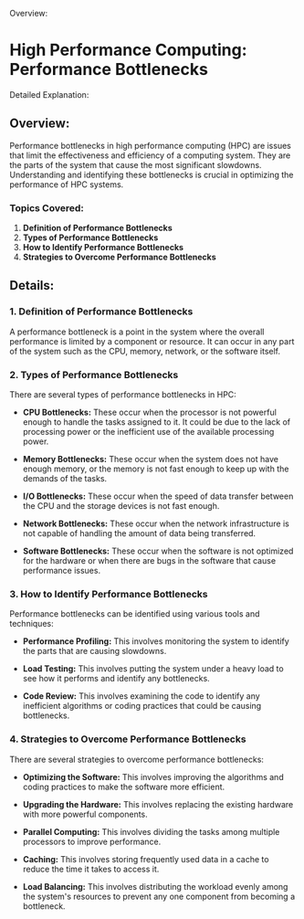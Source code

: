 Overview:
# High Performance Computing: Performance Bottlenecks
Detailed Explanation:

## Overview:

Performance bottlenecks in high performance computing (HPC) are issues that limit the effectiveness and efficiency of a computing system. They are the parts of the system that cause the most significant slowdowns. Understanding and identifying these bottlenecks is crucial in optimizing the performance of HPC systems.

### Topics Covered:

1. **Definition of Performance Bottlenecks**
2. **Types of Performance Bottlenecks**
3. **How to Identify Performance Bottlenecks**
4. **Strategies to Overcome Performance Bottlenecks**

## Details:

### 1. Definition of Performance Bottlenecks

A performance bottleneck is a point in the system where the overall performance is limited by a component or resource. It can occur in any part of the system such as the CPU, memory, network, or the software itself.

### 2. Types of Performance Bottlenecks

There are several types of performance bottlenecks in HPC:

- **CPU Bottlenecks:** These occur when the processor is not powerful enough to handle the tasks assigned to it. It could be due to the lack of processing power or the inefficient use of the available processing power.

- **Memory Bottlenecks:** These occur when the system does not have enough memory, or the memory is not fast enough to keep up with the demands of the tasks.

- **I/O Bottlenecks:** These occur when the speed of data transfer between the CPU and the storage devices is not fast enough.

- **Network Bottlenecks:** These occur when the network infrastructure is not capable of handling the amount of data being transferred.

- **Software Bottlenecks:** These occur when the software is not optimized for the hardware or when there are bugs in the software that cause performance issues.

### 3. How to Identify Performance Bottlenecks

Performance bottlenecks can be identified using various tools and techniques:

- **Performance Profiling:** This involves monitoring the system to identify the parts that are causing slowdowns.

- **Load Testing:** This involves putting the system under a heavy load to see how it performs and identify any bottlenecks.

- **Code Review:** This involves examining the code to identify any inefficient algorithms or coding practices that could be causing bottlenecks.

### 4. Strategies to Overcome Performance Bottlenecks

There are several strategies to overcome performance bottlenecks:

- **Optimizing the Software:** This involves improving the algorithms and coding practices to make the software more efficient.

- **Upgrading the Hardware:** This involves replacing the existing hardware with more powerful components.

- **Parallel Computing:** This involves dividing the tasks among multiple processors to improve performance.

- **Caching:** This involves storing frequently used data in a cache to reduce the time it takes to access it.

- **Load Balancing:** This involves distributing the workload evenly among the system's resources to prevent any one component from becoming a bottleneck.